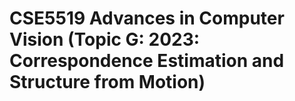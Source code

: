 # CSE5519 Advances in Computer Vision (Topic G: 2023: Correspondence Estimation and Structure from Motion)

